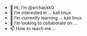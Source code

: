 - 👋 Hi, I’m @srchackk0
- 👀 I’m interested in ... kali linux
- 🌱 I’m currently learning ... kali linux
- 💞️ I’m looking to collaborate on ...
- 📫 How to reach me ... 

<!---
srchackk0/srchackk0 is a ✨ special ✨ repository because its `README.md` (this file) appears on your GitHub profile.
You can click the Preview link to take a look at your changes.
--->
